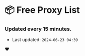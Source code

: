# :package: Free Proxy List
### Updated every 15 minutes.

- Last updated: `2024-06-23 04:39`

:heart:
